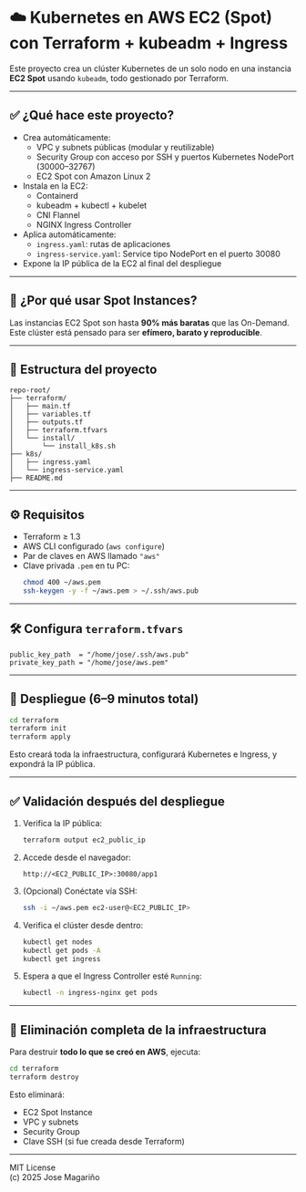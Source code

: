
# ☁️ Kubernetes en AWS EC2 (Spot) con Terraform + kubeadm + Ingress

Este proyecto crea un clúster Kubernetes de un solo nodo en una instancia **EC2 Spot** usando `kubeadm`, todo gestionado por Terraform.

---

## ✅ ¿Qué hace este proyecto?

- Crea automáticamente:
  - VPC y subnets públicas (modular y reutilizable)
  - Security Group con acceso por SSH y puertos Kubernetes NodePort (30000–32767)
  - EC2 Spot con Amazon Linux 2
- Instala en la EC2:
  - Containerd
  - kubeadm + kubectl + kubelet
  - CNI Flannel
  - NGINX Ingress Controller
- Aplica automáticamente:
  - `ingress.yaml`: rutas de aplicaciones
  - `ingress-service.yaml`: Service tipo NodePort en el puerto 30080
- Expone la IP pública de la EC2 al final del despliegue

---

## 💸 ¿Por qué usar Spot Instances?

Las instancias EC2 Spot son hasta **90% más baratas** que las On-Demand.  
Este clúster está pensado para ser **efímero, barato y reproducible**.

---

## 📂 Estructura del proyecto

```
repo-root/
├── terraform/
│   ├── main.tf
│   ├── variables.tf
│   ├── outputs.tf
│   ├── terraform.tfvars
│   └── install/
│       └── install_k8s.sh
├── k8s/
│   ├── ingress.yaml
│   └── ingress-service.yaml
├── README.md
```

---

## ⚙️ Requisitos

- Terraform ≥ 1.3
- AWS CLI configurado (`aws configure`)
- Par de claves en AWS llamado `"aws"`
- Clave privada `.pem` en tu PC:
  ```bash
  chmod 400 ~/aws.pem
  ssh-keygen -y -f ~/aws.pem > ~/.ssh/aws.pub
  ```

---

## 🛠 Configura `terraform.tfvars`

```hcl
public_key_path  = "/home/jose/.ssh/aws.pub"
private_key_path = "/home/jose/aws.pem"
```

---

## 🚀 Despliegue (6–9 minutos total)

```bash
cd terraform
terraform init
terraform apply
```

Esto creará toda la infraestructura, configurará Kubernetes e Ingress, y expondrá la IP pública.

---

## ✅ Validación después del despliegue

1. Verifica la IP pública:
   ```bash
   terraform output ec2_public_ip
   ```

2. Accede desde el navegador:
   ```
   http://<EC2_PUBLIC_IP>:30080/app1
   ```

3. (Opcional) Conéctate vía SSH:
   ```bash
   ssh -i ~/aws.pem ec2-user@<EC2_PUBLIC_IP>
   ```

4. Verifica el clúster desde dentro:
   ```bash
   kubectl get nodes
   kubectl get pods -A
   kubectl get ingress
   ```

5. Espera a que el Ingress Controller esté `Running`:
   ```bash
   kubectl -n ingress-nginx get pods
   ```

---

## 🧼 Eliminación completa de la infraestructura

Para destruir **todo lo que se creó en AWS**, ejecuta:

```bash
cd terraform
terraform destroy
```

Esto eliminará:
- EC2 Spot Instance
- VPC y subnets
- Security Group
- Clave SSH (si fue creada desde Terraform)

---

MIT License  
(c) 2025 Jose Magariño
